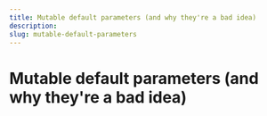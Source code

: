 ```yaml
---
title: Mutable default parameters (and why they're a bad idea)
description: 
slug: mutable-default-parameters
---
```


# Mutable default parameters (and why they're a bad idea)

